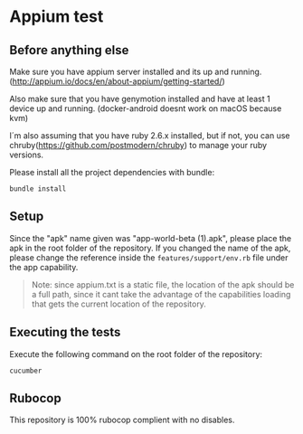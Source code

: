 # Appium test

## Before anything else

Make sure you have appium server installed and its up and running. (http://appium.io/docs/en/about-appium/getting-started/)

Also make sure that you have genymotion installed and have at least 1 device up and running.
(docker-android doesnt work on macOS because kvm)

I´m also assuming that you have ruby 2.6.x installed, but if not, you can use chruby(https://github.com/postmodern/chruby) to manage your ruby versions.

Please install all the project dependencies with bundle:

```
bundle install
```

## Setup

Since the "apk" name given was "app-world-beta (1).apk", please place the apk in the root folder of the repository.
If you changed the name of the apk, please change the reference inside the `features/support/env.rb` file under the app capability.

> Note: since appium.txt is a static file, the location of the apk should be a full path, since it cant take the advantage of the capabilities loading that gets the current location of the repository.

## Executing the tests

Execute the following command on the root folder of the repository:

```
cucumber
```

## Rubocop

This repository is 100% rubocop complient with no disables.
